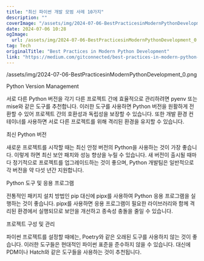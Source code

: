 ```yaml
---
title: "최신 파이썬 개발 모범 사례 10가지"
description: ""
coverImage: "/assets/img/2024-07-06-BestPracticesinModernPythonDevelopment_0.png"
date: 2024-07-06 10:28
ogImage:
  url: /assets/img/2024-07-06-BestPracticesinModernPythonDevelopment_0.png
tag: Tech
originalTitle: "Best Practices in Modern Python Development"
link: "https://medium.com/gitconnected/best-practices-in-modern-python-development-870a97c5593d"
---
```


/assets/img/2024-07-06-BestPracticesinModernPythonDevelopment_0.png

Python Version Management

서로 다른 Python 버전을 각기 다른 프로젝트 간에 효율적으로 관리하려면 pyenv 또는 mise와 같은 도구를 추천합니다. 이러한 도구를 사용하면 Python 버전을 원활하게 전환할 수 있어 프로젝트 간의 호환성과 독립성을 보장할 수 있습니다. 또한 개발 환경 컨테이너를 사용하면 서로 다른 프로젝트를 위해 격리된 환경을 유지할 수 있습니다.

최신 Python 버전

<div class="content-ad"></div>

새로운 프로젝트를 시작할 때는 최신 안정 버전의 Python을 사용하는 것이 가장 좋습니다. 이렇게 하면 최신 보안 패치와 성능 향상을 누릴 수 있습니다. 새 버전이 출시될 때마다 정기적으로 프로젝트를 업그레이드하는 것이 좋으며, Python 개발팀은 일반적으로 각 버전을 약 다섯 년간 지원합니다.

Python 도구 및 응용 프로그램

전통적인 패키지 설치 방법인 pip 대신에 pipx를 사용하여 Python 응용 프로그램을 실행하는 것이 좋습니다. pipx를 사용하면 응용 프로그램이 필요한 라이브러리와 함께 격리된 환경에서 실행되므로 보안을 개선하고 종속성 충돌을 줄일 수 있습니다.

프로젝트 구성 및 관리

<div class="content-ad"></div>

파이썬 프로젝트를 설정할 때에는, Poetry와 같은 오래된 도구를 사용하지 않는 것이 좋습니다. 이러한 도구들은 현대적인 파이썬 표준을 준수하지 않을 수 있습니다. 대신에 PDM이나 Hatch와 같은 도구들을 사용하는 것이 추천됩니다.
